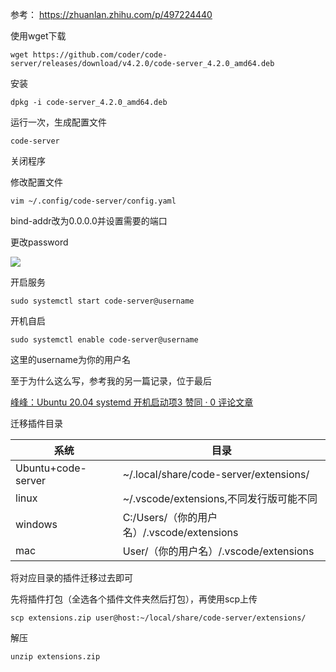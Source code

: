 参考：
https://zhuanlan.zhihu.com/p/497224440


使用wget下载

```text
wget https://github.com/coder/code-server/releases/download/v4.2.0/code-server_4.2.0_amd64.deb
```

安装

```text
dpkg -i code-server_4.2.0_amd64.deb
```

运行一次，生成配置文件

```text
code-server
```

关闭程序

修改配置文件

```text
vim ~/.config/code-server/config.yaml
```

bind-addr改为0.0.0.0并设置需要的端口

更改password

![](https://pic2.zhimg.com/80/v2-1d558ab7b03854cbd9ce5a224683bff5_1440w.webp)

开启服务

```text
sudo systemctl start code-server@username
```

开机自启

```text
sudo systemctl enable code-server@username
```

这里的username为你的用户名

至于为什么这么写，参考我的另一篇记录，位于最后

[峰峰：Ubuntu 20.04 systemd 开机启动项3 赞同 · 0 评论文章](https://zhuanlan.zhihu.com/p/496990810)

迁移插件目录

|系统|目录|
|---|---|
|Ubuntu+code-server|~/.local/share/code-server/extensions/|
|linux|~/.vscode/extensions,不同发行版可能不同|
|windows|C:/Users/（你的用户名）/.vscode/extensions|
|mac|User/（你的用户名）/.vscode/extensions|

将对应目录的插件迁移过去即可

先将插件打包（全选各个插件文件夹然后打包），再使用scp上传

```text
scp extensions.zip user@host:~/local/share/code-server/extensions/
```

解压

```text
unzip extensions.zip
```